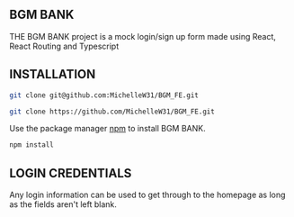 ## BGM BANK

THE BGM BANK project is a mock login/sign up form made using React, React Routing and Typescript

## INSTALLATION

```bash
git clone git@github.com:MichelleW31/BGM_FE.git
```

```bash
git clone https://github.com/MichelleW31/BGM_FE.git
```

Use the package manager [npm](https://pip.pypa.io/en/stable/) to install BGM BANK.

```bash
npm install
```

## LOGIN CREDENTIALS

Any login information can be used to get through to the homepage as long as the fields aren't left blank.
